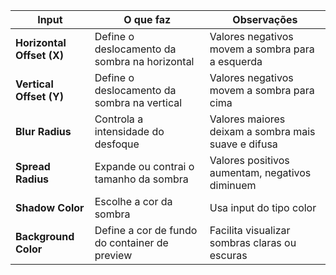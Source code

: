 | Input                     | O que faz                                     | Observações                                         |
| ------------------------- | --------------------------------------------- | --------------------------------------------------- |
| **Horizontal Offset (X)** | Define o deslocamento da sombra na horizontal | Valores negativos movem a sombra para a esquerda    |
| **Vertical Offset (Y)**   | Define o deslocamento da sombra na vertical   | Valores negativos movem a sombra para cima          |
| **Blur Radius**           | Controla a intensidade do desfoque            | Valores maiores deixam a sombra mais suave e difusa |
| **Spread Radius**         | Expande ou contrai o tamanho da sombra        | Valores positivos aumentam, negativos diminuem      |
| **Shadow Color**          | Escolhe a cor da sombra                       | Usa input do tipo color                             |
| **Background Color**      | Define a cor de fundo do container de preview | Facilita visualizar sombras claras ou escuras       |

